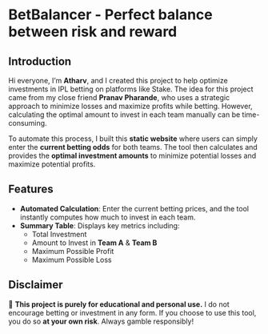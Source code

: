 

# BetBalancer - Perfect balance between risk and reward 

## Introduction  
Hi everyone, I’m **Atharv**, and I created this project to help optimize investments in IPL betting on platforms like Stake. The idea for this project came from my close friend **Pranav Pharande**, who uses a strategic approach to minimize losses and maximize profits while betting. However, calculating the optimal amount to invest in each team manually can be time-consuming.  

To automate this process, I built this **static website** where users can simply enter the **current betting odds** for both teams. The tool then calculates and provides the **optimal investment amounts** to minimize potential losses and maximize potential profits.  

## Features  
- **Automated Calculation**: Enter the current betting prices, and the tool instantly computes how much to invest in each team.  
- **Summary Table**: Displays key metrics including:  
  - Total Investment  
  - Amount to Invest in **Team A** & **Team B**  
  - Maximum Possible Profit  
  - Maximum Possible Loss  

## Disclaimer  
🚨 **This project is purely for educational and personal use.** I do not encourage betting or investment in any form. If you choose to use this tool, you do so **at your own risk**. Always gamble responsibly!  
